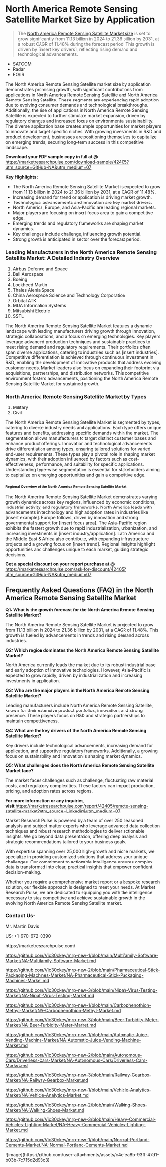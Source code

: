 <h1>North America Remote Sensing Satellite Market&nbsp;Size by Application</h1><blockquote><p>The <a href="https://marketresearchpulse.com/download-sample/42405?utm_source=GitHub-NA&amp;utm_medium=07">North America Remote Sensing Satellite Market size</a> is set to grow significantly from 11.13 billion in 2024 to 21.36 billion by 2031, at a robust CAGR of 11.48% during the forecast period. This growth is driven by [insert key drivers], reflecting rising demand and technological advancements.</p></blockquote><ul><li>SATCOM <li> Radar <li> EO/IR</li></ul><p>The North America Remote Sensing Satellite market size by application demonstrates promising growth, with significant contributions from applications in North America Remote Sensing Satellite and North America Remote Sensing Satellite. These segments are experiencing rapid adoption due to evolving consumer demands and technological breakthroughs. Additionally, the rise of applications in North America Remote Sensing Satellite is expected to further stimulate market expansion, driven by regulatory changes and increased focus on environmental sustainability. The diverse application base creates ample opportunities for market players to innovate and target specific niches. With growing investments in R&D and product development, businesses are positioning themselves to capitalize on emerging trends, securing long-term success in this competitive landscape.</p><p><strong>Download your PDF sample copy in full at @ </strong><a href="https://marketresearchpulse.com/download-sample/42405?utm_source=GitHub-NA&amp;utm_medium=07">https://marketresearchpulse.com/download-sample/42405?utm_source=GitHub-NA&amp;utm_medium=07</a></p><p><strong>Key Highlights: </strong></p><ul><li>The North America Remote Sensing Satellite Market is expected to grow from 11.13 billion in 2024 to 21.36 billion by 2031, at a CAGR of 11.48%.</li><li>Increasing demand for trend or application is driving market growth.</li><li>Technological advancements and innovation are key market drivers.</li><li>North America, Europe, and Asia-Pacific are leading regional markets.</li><li>Major players are focusing on insert focus area to gain a competitive edge.</li><li>Emerging trends and regulatory frameworks are shaping market dynamics.</li><li>Key challenges include challenge, influencing growth potential.</li><li>Strong growth is anticipated in sector over the forecast period.</li></ul><h3>Leading Manufacturers in the North America Remote Sensing Satellite Market: A Detailed Industry Overview</h3><ol><li>Airbus Defence and Space</li><li>Ball Aerospace</li><li>Boeing</li><li>Lockheed Martin</li><li>Thales Alenia Space</li><li>China Aerospace Science and Technology Corporation</li><li>Orbital ATK</li><li>MDA Information Systems</li><li>Mitsubishi Electric</li><li>SSTL</li></ol><div class="flex max-w-full flex-col flex-grow"><div class="min-h-8 text-message flex w-full flex-col items-end gap-2 whitespace-normal break-words [.text-message+&amp;]:mt-5" dir="auto" data-message-author-role="assistant" data-message-id="fd8432e4-4910-450d-b182-61b7bfb0a01f" data-message-model-slug="gpt-4o"><div class="flex w-full flex-col gap-1 empty:hidden first:pt-[3px]"><div class="markdown prose w-full break-words dark:prose-invert light"><p>The North America Remote Sensing Satellite Market features a dynamic landscape with leading manufacturers driving growth through innovation, strategic collaborations, and a focus on emerging technologies. Key players leverage advanced production techniques and sustainable practices to meet rising demand and regulatory requirements. Their portfolios often span diverse applications, catering to industries such as [insert industries]. Competitive differentiation is achieved through continuous investment in R&amp;D, enabling the development of innovative products that address evolving customer needs. Market leaders also focus on expanding their footprint via acquisitions, partnerships, and distribution networks. This competitive environment fosters advancements, positioning the North America Remote Sensing Satellite Market for sustained growth.</p></div></div></div></div><h3>North America Remote Sensing Satellite Market by Types</h3><ol><li>Military <li> Civil</li></ol><div class="flex max-w-full flex-col flex-grow"><div class="min-h-8 text-message flex w-full flex-col items-end gap-2 whitespace-normal break-words [.text-message+&amp;]:mt-5" dir="auto" data-message-author-role="assistant" data-message-id="084470be-0bb7-4664-bddf-5156b4f41249" data-message-model-slug="gpt-4o-mini"><div class="flex w-full flex-col gap-1 empty:hidden first:pt-[3px]"><div class="markdown prose w-full break-words dark:prose-invert light"><p>The North America Remote Sensing Satellite Market is segmented by types, catering to diverse industry needs and applications. Each type offers unique features and benefits, addressing specific demands within the market. The segmentation allows manufacturers to target distinct customer bases and enhance product offerings. Innovation and technological advancements drive differentiation among types, ensuring tailored solutions for varied end-user requirements. These types play a pivotal role in shaping market dynamics, with their adoption influenced by factors such as cost-effectiveness, performance, and suitability for specific applications. Understanding type-wise segmentation is essential for stakeholders aiming to capitalize on emerging opportunities and gain a competitive edge.</p></div></div></div></div><h3><span style="font-size: 11px;">Regional Overview of the North America Remote Sensing Satellite Market</span></h3><div class="flex max-w-full flex-col flex-grow"><div class="min-h-8 text-message flex w-full flex-col items-end gap-2 whitespace-normal break-words [.text-message+&amp;]:mt-5" dir="auto" data-message-author-role="assistant" data-message-id="e9038762-ce64-4e30-91c9-9bd413514231" data-message-model-slug="gpt-4o-mini"><div class="flex w-full flex-col gap-1 empty:hidden first:pt-[3px]"><div class="markdown prose w-full break-words dark:prose-invert light"><p>The North America Remote Sensing Satellite Market demonstrates varying growth dynamics across key regions, influenced by economic conditions, industrial activity, and regulatory frameworks. North America leads with advancements in technology and high adoption rates in industries like [insert example]. Europe follows, driven by innovation and strong governmental support for [insert focus area]. The Asia-Pacific region exhibits the fastest growth due to rapid industrialization, urbanization, and increasing investments in [insert industry/application]. Latin America and the Middle East &amp; Africa also contribute, with expanding infrastructure projects and a growing focus on [insert trend]. Regional insights highlight opportunities and challenges unique to each market, guiding strategic decisions.</p></div></div></div></div><p><strong>Get a special discount on your report purchase at @ </strong><a href="https://marketresearchpulse.com/ask-for-discount/42405?utm_source=GitHub-NA&amp;utm_medium=07">https://marketresearchpulse.com/ask-for-discount/42405?utm_source=GitHub-NA&amp;utm_medium=07</a></p><h2>Frequently Asked Questions (FAQ) in the North America Remote Sensing Satellite Market</h2><p><strong>Q1: What is the growth forecast for the North America Remote Sensing Satellite Market?</strong></p><p>The North America Remote Sensing Satellite Market is projected to grow from 11.13 billion in 2024 to 21.36 billion by 2031, at a CAGR of 11.48%. This growth is fueled by advancements in trends and rising demand across industries.</p><p><strong>Q2: Which region dominates the North America Remote Sensing Satellite Market?</strong></p><p>North America currently leads the market due to its robust industrial base and early adoption of innovative technologies. However, Asia-Pacific is expected to grow rapidly, driven by industrialization and increasing investments in application.</p><p><strong>Q3: Who are the major players in the North America Remote Sensing Satellite Market?</strong></p><p>Leading manufacturers include North America Remote Sensing Satellite, known for their extensive product portfolios, innovation, and strong presence. These players focus on R&amp;D and strategic partnerships to maintain competitiveness.</p><p><strong>Q4: What are the key drivers of the North America Remote Sensing Satellite Market?</strong></p><p>Key drivers include technological advancements, increasing demand for application, and supportive regulatory frameworks. Additionally, a growing focus on sustainability and innovation is shaping market dynamics.</p><p><strong>Q5: What challenges does the North America Remote Sensing Satellite Market face?</strong></p><p>The market faces challenges such as challenge, fluctuating raw material costs, and regulatory complexities. These factors can impact production, pricing, and adoption rates across regions.</p><p><strong>For more information or any inquiries, visit&nbsp;</strong><a href="https://marketresearchpulse.com/report/42405/remote-sensing-satellite-market?utm_source=Linkedin&utm_medium=07">https://marketresearchpulse.com/report/42405/remote-sensing-satellite-market?utm_source=Linkedin&utm_medium=07</a></p><p>Market Research Pulse is powered by a team of over 250 seasoned analysts and subject matter experts who leverage advanced data collection techniques and robust research methodologies to deliver actionable insights. We go beyond data presentation, offering deep analysis and strategic recommendations tailored to your business goals.</p><p>With expertise spanning over 25,000 high-growth and niche markets, we specialize in providing customized solutions that address your unique challenges. Our commitment to actionable intelligence ensures complex data is transformed into clear, practical insights that empower confident decision-making.</p><p>Whether you require a comprehensive market report or a bespoke research solution, our flexible approach is designed to meet your needs. At Market Research Pulse, we are dedicated to equipping you with the intelligence necessary to stay competitive and achieve sustainable growth in the evolving North America Remote Sensing Satellite market.</p><h3><strong>Contact Us-</strong></h3><p>Mr. Martin Davis</p><p>US: +1-970-672-0390</p><p>https://marketresearchpulse.com/</p><p><a href="https://github.com/Vic30ckey/mrp-new-1/blob/main/Multifamily-Software-Market/NA-Multifamily-Software-Market.md">https://github.com/Vic30ckey/mrp-new-1/blob/main/Multifamily-Software-Market/NA-Multifamily-Software-Market.md</a></p><p><a href="https://github.com/Vic30ckey/mrp-new-2/blob/main/Pharmaceutical-Stick-Packaging-Machines-Market/NA-Pharmaceutical-Stick-Packaging-Machines-Market.md">https://github.com/Vic30ckey/mrp-new-2/blob/main/Pharmaceutical-Stick-Packaging-Machines-Market/NA-Pharmaceutical-Stick-Packaging-Machines-Market.md</a></p><p><a href="https://github.com/Vic30ckey/mrp-new-3/blob/main/Nipah-Virus-Testing-Market/NA-Nipah-Virus-Testing-Market.md">https://github.com/Vic30ckey/mrp-new-3/blob/main/Nipah-Virus-Testing-Market/NA-Nipah-Virus-Testing-Market.md</a></p><p><a href="https://github.com/Vic30ckey/mrp-new-1/blob/main/Carbophenothion-Methyl-Market/NA-Carbophenothion-Methyl-Market.md">https://github.com/Vic30ckey/mrp-new-1/blob/main/Carbophenothion-Methyl-Market/NA-Carbophenothion-Methyl-Market.md</a></p><p><a href="https://github.com/Vic30ckey/mrp-new-3/blob/main/Beer-Turbidity-Meter-Market/NA-Beer-Turbidity-Meter-Market.md">https://github.com/Vic30ckey/mrp-new-3/blob/main/Beer-Turbidity-Meter-Market/NA-Beer-Turbidity-Meter-Market.md</a></p><p><a href="https://github.com/Vic30ckey/mrp-new-1/blob/main/Automatic-Juice-Vending-Machine-Market/NA-Automatic-Juice-Vending-Machine-Market.md">https://github.com/Vic30ckey/mrp-new-1/blob/main/Automatic-Juice-Vending-Machine-Market/NA-Automatic-Juice-Vending-Machine-Market.md</a></p><p><a href="https://github.com/Vic30ckey/mrp-new-2/blob/main/Autonomous-Cars/Driverless-Cars-Market/NA-Autonomous-Cars/Driverless-Cars-Market.md">https://github.com/Vic30ckey/mrp-new-2/blob/main/Autonomous-Cars/Driverless-Cars-Market/NA-Autonomous-Cars/Driverless-Cars-Market.md</a></p><p><a href="https://github.com/Vic30ckey/mrp-new-3/blob/main/Railway-Gearbox-Market/NA-Railway-Gearbox-Market.md">https://github.com/Vic30ckey/mrp-new-3/blob/main/Railway-Gearbox-Market/NA-Railway-Gearbox-Market.md</a></p><p><a href="https://github.com/Vic30ckey/mrp-new-1/blob/main/Vehicle-Analytics-Market/NA-Vehicle-Analytics-Market.md">https://github.com/Vic30ckey/mrp-new-1/blob/main/Vehicle-Analytics-Market/NA-Vehicle-Analytics-Market.md</a></p><p><a href="https://github.com/Vic30ckey/mrp-new-2/blob/main/Walking-Shoes-Market/NA-Walking-Shoes-Market.md">https://github.com/Vic30ckey/mrp-new-2/blob/main/Walking-Shoes-Market/NA-Walking-Shoes-Market.md</a></p><p><a href="https://github.com/Vic30ckey/mrp-new-3/blob/main/Heavy-Commercial-Vehicles-Lighting-Market/NA-Heavy-Commercial-Vehicles-Lighting-Market.md">https://github.com/Vic30ckey/mrp-new-3/blob/main/Heavy-Commercial-Vehicles-Lighting-Market/NA-Heavy-Commercial-Vehicles-Lighting-Market.md</a></p><p><a href="https://github.com/Vic30ckey/mrp-new-1/blob/main/Normal-Portland-Cements-Market/NA-Normal-Portland-Cements-Market.md">https://github.com/Vic30ckey/mrp-new-1/blob/main/Normal-Portland-Cements-Market/NA-Normal-Portland-Cements-Market.md</a></p>
![image](https://github.com/user-attachments/assets/c4efea8b-93ff-47d1-b03b-7c715d2d98c3)
